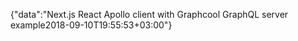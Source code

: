 {"data":"Next.js React Apollo client with Graphcool GraphQL server example2018-09-10T19:55:53+03:00"}
